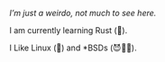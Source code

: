 *I’m just a weirdo, not much to see here.*

I am currently learning Rust (🦀).

I Like Linux (🐧) and \*BSDs (😈🐡🚩).

